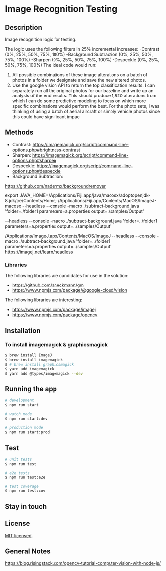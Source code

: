 # Image Recognition Testing

## Description

Image recognition logic for testing.

The logic uses the following filters in 25% incremental increases:
-Contrast (0%, 25%, 50%, 75%, 100%)
-Background Subtraction (0%, 25%, 50%, 75%, 100%)
-Sharpen (0%, 25%, 50%, 75%, 100%)
-Despeckle (0%, 25%, 50%, 75%, 100%)
The ideal code would run:
1. All possible combinations of these image alterations on a batch of photos in a folder we designate and save the new altered photos.
2. Use the google vision API to return the top classification results.
I can separately run all the original photos for our baseline and write up an analysis of the end results.
This should produce 1,820 alterations from which I can do some predictive modeling to focus on which more specific combinations
would perform the best.
For the photo sets, I was thinking of using a batch of aerial aircraft or simply vehicle photos since this could have significant impac

## Methods

* Contrast: https://imagemagick.org/script/command-line-options.php#brightness-contrast
* Sharpen: https://imagemagick.org/script/command-line-options.php#sharpen
* Despeckle: https://imagemagick.org/script/command-line-options.php#despeckle
* Background Subtraction: 


https://github.com/nadermx/backgroundremover

export JAVA_HOME=/Applications/Fiji.app/java/macosx/adoptopenjdk-8.jdk/jre/Contents/Home; /Applications/Fiji.app/Contents/MacOS/ImageJ-macosx --headless --console -macro ./subtract-background.java 'folder=./folder1 parameters=a.properties output=./samples/Output'

--headless --console -macro ./subtract-background.java 'folder=../folder1 parameters=a.properties output=../samples/Output'

/Applications/ImageJ.app/Contents/MacOS/ImageJ --headless --console -macro ./subtract-background.java 'folder=../folder1 parameters=a.properties output=../samples/Output'
https://imagej.net/learn/headless



### Libraries

The following libraries are candidates for use in the solution:

* https://github.com/aheckmann/gm 
* https://www.npmjs.com/package/@google-cloud/vision

The following libraries are interesting:
* https://www.npmjs.com/package/imagej
* https://www.npmjs.com/package/opencv

## Installation

### To install imagemagick & graphicsmagick

```bash
$ brew install ImageJ
$ brew install imagemagick
$ # brew install graphicsmagick
$ yarn add imagemagick
$ yarn add @types/imagemagick --dev
```

## Running the app

```bash
# development
$ npm run start

# watch mode
$ npm run start:dev

# production mode
$ npm run start:prod
```

## Test

```bash
# unit tests
$ npm run test

# e2e tests
$ npm run test:e2e

# test coverage
$ npm run test:cov
```

## Stay in touch


## License

[MIT licensed](LICENSE).

## General Notes
https://blog.risingstack.com/opencv-tutorial-computer-vision-with-node-js/
